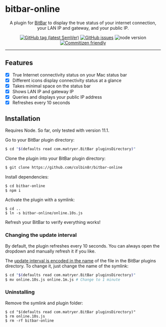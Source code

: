 # bitbar-online

<p align="center">
A plugin for <a href="https://getbitbar.com/">BitBar</a> to display the true status of your internet connection, your LAN IP and gateway, and your public IP.
</p>

<p align="center">
	<a href="https://github.com/colbin8r/bitbar-online/releases"><img src="https://img.shields.io/github/tag/colbin8r/bitbar-online.svg" alt="GitHub tag (latest SemVer)" /></a>
	<a href="https://github.com/colbin8r/bitbar-online/issues"><img src="https://img.shields.io/github/issues/colbin8r/bitbar-online.svg" alt="GitHub issues" /></a>
	<img src="https://img.shields.io/node/v/bitbar-online.svg" alt="node version" />
	<a href="http://commitizen.github.io/cz-cli/"><img src="https://img.shields.io/badge/commitizen-friendly-brightgreen.svg" alt="Commitizen friendly" /></a>
</p>

---

## Features

- [X] True Internet connectivity status on your Mac status bar
- [X] Different icons display connectivity status at a glance
- [X] Takes minimal space on the status bar
- [X] Shows LAN IP and gateway IP
- [X] Queries and displays your public IP address
- [X] Refreshes every 10 seconds

## Installation

Requires Node. So far, only tested with version 11.1.

Go to your BitBar plugin directory:
```sh
$ cd "$(defaults read com.matryer.BitBar pluginsDirectory)"
```

Clone the plugin into your BitBar plugin directory:
```sh
$ git clone https://github.com/colbin8r/bitbar-online
```

Install dependencies:
```sh
$ cd bitbar-online
$ npm i
```

Activate the plugin with a symlink:
```
$ cd ..
$ ln -s bitbar-online/online.10s.js
```

Refresh your BitBar to verify everything works!

### Changing the update interval

By default, the plugin refreshes every 10 seconds. You can always open the dropdown and manually refresh it if you like.

The [update interval is encoded in the name](https://github.com/matryer/bitbar#configure-the-refresh-time) of the file in the BitBar plugins directory. To change it, just change the name of the symlink:

```sh
$ cd "$(defaults read com.matryer.BitBar pluginsDirectory)"
$ mv online.10s.js online.1m.js # Change to 1 minute
```

### Uninstalling

Remove the symlink and plugin folder:
```
$ cd "$(defaults read com.matryer.BitBar pluginsDirectory)"
$ rm online.10s.js
$ rm -rf bitbar-online
```
